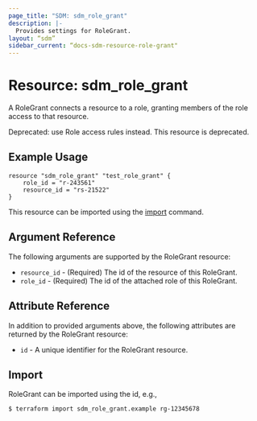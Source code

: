 ```yaml
---
page_title: "SDM: sdm_role_grant"
description: |-
  Provides settings for RoleGrant.
layout: “sdm”
sidebar_current: “docs-sdm-resource-role-grant"
---
```

# Resource: sdm_role_grant

A RoleGrant connects a resource to a role, granting members of the role access to that resource.

 Deprecated: use Role access rules instead.
This resource is deprecated.
## Example Usage

```hcl
resource "sdm_role_grant" "test_role_grant" {
    role_id = "r-243561"
    resource_id = "rs-21522"
}
```
This resource can be imported using the [import](https://www.terraform.io/docs/cli/commands/import.html) command.

## Argument Reference
The following arguments are supported by the RoleGrant resource:
* `resource_id` - (Required) The id of the resource of this RoleGrant.
* `role_id` - (Required) The id of the attached role of this RoleGrant.
## Attribute Reference
In addition to provided arguments above, the following attributes are returned by the RoleGrant resource:
* `id` - A unique identifier for the RoleGrant resource.
## Import
RoleGrant can be imported using the id, e.g.,

```
$ terraform import sdm_role_grant.example rg-12345678
```
